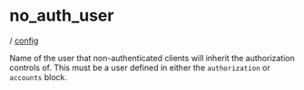 # no_auth_user

/ [config](/reference/config/index.md) 

Name of the user that non-authenticated clients
will inherit the authorization controls of. This must be a user
defined in either the `authorization` or `accounts` block.


